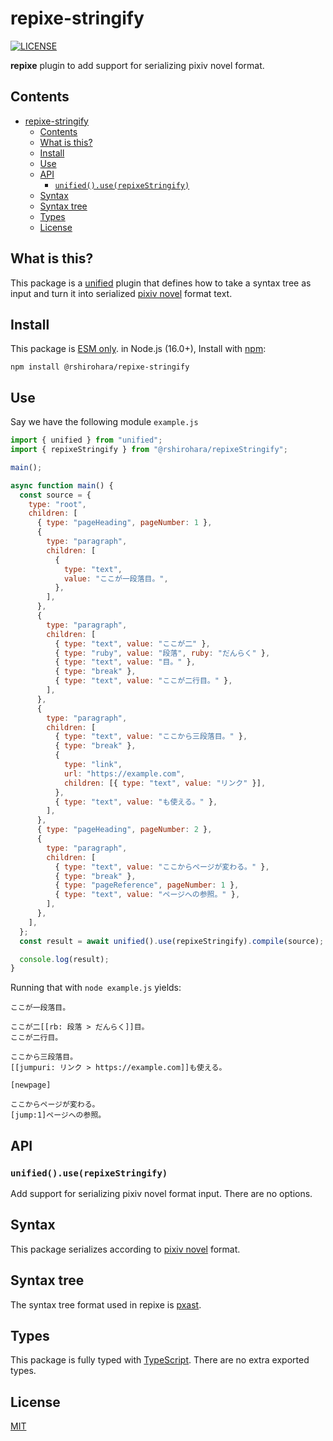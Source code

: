 # repixe-stringify

[![LICENSE][license-badge]][license]

**repixe** plugin to add support for serializing pixiv novel format.

## Contents

- [repixe-stringify](#repixe-stringify)
  - [Contents](#contents)
  - [What is this?](#what-is-this)
  - [Install](#install)
  - [Use](#use)
  - [API](#api)
    - [`unified().use(repixeStringify)`](#unifieduserepixestringify)
  - [Syntax](#syntax)
  - [Syntax tree](#syntax-tree)
  - [Types](#types)
  - [License](#license)

## What is this?

This package is a [unified][unified] plugin that defines how to take a syntax tree as input and turn it into serialized [pixiv novel][pixiv-novel] format text.

## Install

This package is [ESM only](https://gist.github.com/sindresorhus/a39789f98801d908bbc7ff3ecc99d99c).
in Node.js (16.0+), Install with [npm][npm]:

```shell
npm install @rshirohara/repixe-stringify
```

## Use

Say we have the following module `example.js`

```js
import { unified } from "unified";
import { repixeStringify } from "@rshirohara/repixeStringify";

main();

async function main() {
  const source = {
    type: "root",
    children: [
      { type: "pageHeading", pageNumber: 1 },
      {
        type: "paragraph",
        children: [
          {
            type: "text",
            value: "ここが一段落目。",
          },
        ],
      },
      {
        type: "paragraph",
        children: [
          { type: "text", value: "ここが二" },
          { type: "ruby", value: "段落", ruby: "だんらく" },
          { type: "text", value: "目。" },
          { type: "break" },
          { type: "text", value: "ここが二行目。" },
        ],
      },
      {
        type: "paragraph",
        children: [
          { type: "text", value: "ここから三段落目。" },
          { type: "break" },
          {
            type: "link",
            url: "https://example.com",
            children: [{ type: "text", value: "リンク" }],
          },
          { type: "text", value: "も使える。" },
        ],
      },
      { type: "pageHeading", pageNumber: 2 },
      {
        type: "paragraph",
        children: [
          { type: "text", value: "ここからページが変わる。" },
          { type: "break" },
          { type: "pageReference", pageNumber: 1 },
          { type: "text", value: "ページへの参照。" },
        ],
      },
    ],
  };
  const result = await unified().use(repixeStringify).compile(source);

  console.log(result);
}
```

Running that with `node example.js` yields:

```text
ここが一段落目。

ここが二[[rb: 段落 > だんらく]]目。
ここが二行目。

ここから三段落目。
[[jumpuri: リンク > https://example.com]]も使える。

[newpage]

ここからページが変わる。
[jump:1]ページへの参照。
```

## API

### `unified().use(repixeStringify)`

Add support for serializing pixiv novel format input.
There are no options.

## Syntax

This package serializes according to [pixiv novel][pixiv-novel] format.

## Syntax tree

The syntax tree format used in repixe is [pxast][pxast].

## Types

This package is fully typed with [TypeScript][typescript]. There are no extra exported types.

## License

[MIT][license]

<!-- Link Definitions -->

[license-badge]: https://img.shields.io/github/license/RShirohara/unified-webnovel
[license]: ./LICENSE
[npm]: https://docs.npmjs.com/cli/install
[pixiv-novel]: https://www.pixiv.net/novel/
[pxast]: https://github.com/RShirohara/unified-webnovel/tree/main/packages/pxast
[typescript]: https://www.typescriptlang.org
[unified]: https://github.com/unifiedjs/unified/
